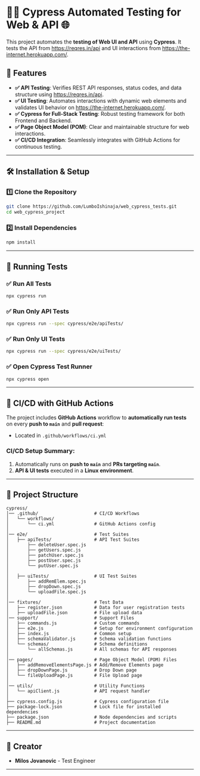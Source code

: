 # 🧑‍💻 Cypress Automated Testing for Web & API 🌐

This project automates the **testing of Web UI and API** using **Cypress**. It tests the API from https://reqres.in/api and UI interactions from https://the-internet.herokuapp.com/.

## 📌 Features
- **✅ API Testing**: Verifies REST API responses, status codes, and data structure using https://reqres.in/api.
- **✅ UI Testing**: Automates interactions with dynamic web elements and validates UI behavior on https://the-internet.herokuapp.com/.
- **✅ Cypress for Full-Stack Testing**: Robust testing framework for both Frontend and Backend.
- **✅ Page Object Model (POM)**: Clear and maintainable structure for web interactions.
- **✅ CI/CD Integration**: Seamlessly integrates with GitHub Actions for continuous testing.

---

## 🛠️ Installation & Setup

### 1️⃣ **Clone the Repository**
```sh
git clone https://github.com/LumboIshinaja/web_cypress_tests.git
cd web_cypress_project
```

### 2️⃣ **Install Dependencies**
```sh
npm install
```

---

## 🏃 Running Tests

### **✅ Run All Tests**
```sh
npx cypress run
```

### **✅ Run Only API Tests**
```sh
npx cypress run --spec cypress/e2e/apiTests/
```

### **✅ Run Only UI Tests**
```sh
npx cypress run --spec cypress/e2e/uiTests/
```

### **✅ Open Cypress Test Runner**
```sh
npx cypress open
```

---

## 👤 CI/CD with GitHub Actions
The project includes **GitHub Actions** workflow to **automatically run tests** on every **push to `main`** and **pull request**:
- Located in `.github/workflows/ci.yml`

### **CI/CD Setup Summary:**
1. Automatically runs on **push to `main`** and **PRs targeting `main`**.
2. **API & UI tests** executed in a **Linux environment**.

---

## 📂 Project Structure

```
cypress/
│── .github/                     # CI/CD Workflows
│   └── workflows/
│       └── ci.yml               # GitHub Actions config
│
│── e2e/                         # Test Suites
│   ├── apiTests/                # API Test Suites
│       ├── deleteUser.spec.js   
│       ├── getUsers.spec.js   
│       ├── patchUser.spec.js
│       ├── postUser.spec.js
│       └── putUser.spec.js
│    
│   ├── uiTests/                 # UI Test Suites
│       ├── addRemElem.spec.js
│       ├── dropDown.spec.js
│       └── uploadFile.spec.js
│   
│── fixtures/                    # Test Data
│   ├── register.json            # Data for user registration tests
│   ├── uploadFile.json          # File upload data
│── support/                     # Support Files
│   ├── commands.js              # Custom commands
│   ├── e2e.js                   # Setup for environment configuration
│   ├── index.js                 # Common setup
│   ├── schemaValidator.js       # Schema validation functions
│   └── schemas/                 # Schema definitions
│       └── allSchemas.js        # All schemas for API responses
│
│── pages/                       # Page Object Model (POM) Files
│   ├── addRemoveElementsPage.js # Add/Remove Elements page
│   ├── dropDownPage.js          # Drop Down page
│   └── fileUploadPage.js        # File Upload page
│
│── utils/                       # Utility Functions
│   └── apiClient.js             # API request handler
│
├── cypress.config.js            # Cypress configuration file
├── package-lock.json            # Lock file for installed dependencies
├── package.json                 # Node dependencies and scripts
├── README.md                    # Project documentation
```

---


## 📢 Creator
- **Milos Jovanovic** - Test Engineer

---